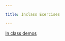 ```yaml
---

title: Inclass Exercises

---
```


[In class demos](https://github.com/rahulshinde/type_interaction_demos)
